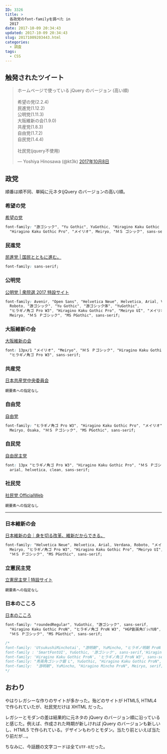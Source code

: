 ```yaml
---
ID: 3326
title: >
  各政党のfont-familyを調べた in
  2017
date: 2017-10-09 20:34:43
updated: 2017-10-09 20:34:43
slug: 20171009203443.html
categories:
  - 調査
tags:
  - CSS
---
```


## 触発されたツイート

<blockquote class="twitter-tweet" data-lang="ja"><p lang="ja" dir="ltr">ホームページで使っている jQuery のバージョン (高い順)<br><br>希望の党(2.2.4)<br>民進党(1.12.2)<br>公明党(1.11.3)<br>大阪維新の会(1.9.0)<br>共産党(1.8.3)<br>自由党(1.7.2)<br>自民党(1.4.4)<br><br>社民党(jquery不使用)</p>— Yoshiya Hinosawa (@kt3k) <a href="https://twitter.com/kt3k/status/917040600288968705?ref_src=twsrc%5Etfw">2017年10月8日</a></blockquote>
<script async src="//platform.twitter.com/widgets.js" charset="utf-8"></script>

<!--more-->

## 政党

順番は順不同、単純に元ネタ(jQuery のバージョンの高い)順。

### 希望の党

[希望の党](https://kibounotou.jp/)

```css
font-family: "游ゴシック", "Yu Gothic", YuGothic, "Hiragino Kaku Gothic ProN",
  "Hiragino Kaku Gothic Pro", "メイリオ", Meiryo, "ＭＳ ゴシック", sans-serif;
```

### 民進党

[民進党 | 国民とともに進む。](https://www.minshin.or.jp/)

```css
font-family: sans-serif;
```

### 公明党

[公明党 | 衆院選 2017 特設サイト](https://www.komei.or.jp/campaign/shuin2017/)

```css
font-family: Avenir, "Open Sans", "Helvetica Neue", Helvetica, Arial, Verdana,
  Roboto, "游ゴシック", "Yu Gothic", "游ゴシック体", "YuGothic",
  "ヒラギノ角ゴ Pro W3", "Hiragino Kaku Gothic Pro", "Meiryo UI", "メイリオ",
  Meiryo, "ＭＳ Ｐゴシック", "MS PGothic", sans-serif;
```

### 大阪維新の会

[大阪維新の会](http://oneosaka.jp/)

```css
font: 13px/1 "メイリオ", "Meiryo", "ＭＳ Ｐゴシック", "Hiragino Kaku Gothic Pro",
  "ヒラギノ角ゴ Pro W3", sans-serif;
```

### 共産党

[日本共産党中央委員会](http://www.jcp.or.jp/)

```
親要素への指定なし
```

### 自由党

[自由党](http://www.seikatsu1.jp/)

```css
font-family: "ヒラギノ角ゴ Pro W3", "Hiragino Kaku Gothic Pro", "メイリオ",
  Meiryo, Osaka, "ＭＳ Ｐゴシック", "MS PGothic", sans-serif;
```

### 自民党

[自由民主党](https://www.jimin.jp/)

```css
font: 13px "ヒラギノ角ゴ Pro W3", "Hiragino Kaku Gothic Pro", "ＭＳ Ｐゴシック",
  arial, helvetica, clean, sans-serif;
```

### 社民党

[社民党 OfficialWeb](http://www5.sdp.or.jp/)

```
親要素への指定なし
```

---

### 日本維新の会

[日本維新の会｜身を切る改革、維新だからできる。](https://o-ishin.jp/)

```css
font-family: "Helvetica Neue", Helvetica, Arial, Verdana, Roboto, "メイリオ",
  Meiryo, "ヒラギノ角ゴ Pro W3", "Hiragino Kaku Gothic Pro", "Meiryo UI",
  "ＭＳ Ｐゴシック", "MS PGothic", sans-serif;
```

### 立憲民主党

[立憲民主党 | 特設サイト](http://cdp-japan.jp/teaser/)

```
親要素への指定なし
```

### 日本のこころ

[日本のこころ](https://nippon-kokoro.jp/)

```css
font-family: "roundedRegular", YuGothic, "游ゴシック", sans-serif,
  "Hiragino Kaku Gothic ProN", "ヒラギノ角ゴ ProN W3", "HGP創英角ｺﾞｼｯｸUB",
  "ＭＳ Ｐゴシック", "MS PGothic", sans-serif;

/*
font-family: 'UtsukushiMinchotai', "游明朝", YuMincho, "ヒラギノ明朝 ProN W3", "Hiragino Mincho ProN",  "HG明朝E", "ＭＳ Ｐ明朝", "ＭＳ 明朝" , serif,Roboto,"Droid Sans";
font-family : 'SmartFontUI', YuGothic, '游ゴシック', sans-serif,'Hiragino Kaku Gothic ProN', 'ヒラギノ角ゴ ProN W3','HGP創英角ｺﾞｼｯｸUB', "ＭＳ Ｐゴシック","MS PGothic", sans-serif;
font-family: 'Hiragino Kaku Gothic ProN', 'ヒラギノ角ゴ ProN W3', sans-serif;
font-family: "秀英角ゴシック銀 L", YuGothic, "Hiragino Kaku Gothic ProN", Meiryo, sans-serif;
font-family:  "游明朝", YuMincho, "Hiragino Mincho ProN", Meiryo, serif;
*/
```

## おわり

やはりレガシーな作りのサイトが多かった。殆どのサイトが HTML5, HTML4 で作られていたが、社民党だけは XHTML だった。

レガシーとモダンの差は結果的に元ネタの jQuery のバージョン順に沿っていると感じた。例えば、作成された時期が新しければ jQuery のバージョンも新しいし、HTML5 で作られている。デザインもわりとモダン。当たり前といえば当たり前だが…。

ちなみに、今話題の文字コードは全て`UTF-8`だった。
